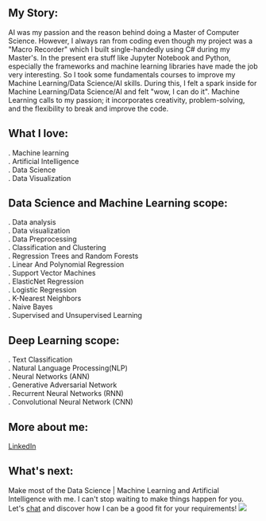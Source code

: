 ## My Story:<br />
AI was my passion and the reason behind doing a Master of Computer Science. However, I always ran from coding even though my project was a "Macro Recorder" which I built single-handedly using C# during my Master's. In the present era stuff like Jupyter Notebook and Python, especially the frameworks and machine learning libraries have made the job very interesting. So I took some fundamentals courses to improve my Machine Learning/Data Science/AI skills. During this, I felt a spark inside for Machine Learning/Data Science/AI and felt "wow, I can do it". Machine Learning calls to my passion; it incorporates creativity, problem-solving, and the flexibility to break and improve the code.

## What I love:<br />
. Machine learning<br />
. Artificial Intelligence<br />
. Data Science<br />
. Data Visualization<br />

## Data Science and Machine Learning scope:<br />
. Data analysis<br />
. Data visualization<br />
. Data Preprocessing<br />
. Classification and Clustering<br />
. Regression Trees and Random Forests<br />
. Linear And Polynomial Regression<br />
. Support Vector Machines<br />
. ElasticNet Regression<br />
. Logistic Regression<br />
. K-Nearest Neighbors<br />
. Naive Bayes<br />
. Supervised and Unsupervised Learning<br />

## Deep Learning scope:<br />
. Text Classification<br />
. Natural Language Processing(NLP)<br />
. Neural Networks (ANN)<br />
. Generative Adversarial Network<br />
. Recurrent Neural Networks (RNN)<br />
. Convolutional Neural Network (CNN)<br />

## More about me:<br />
[LinkedIn](https://www.linkedin.com/in/ToqeerAhmad/)

## What's next:
Make most of the Data Science | Machine Learning and Artificial Intelligence with me. I can't stop waiting to make things happen for you. Let's [chat](mailto:areverence@gmail.com) and discover how I can be a good fit for your requirements!
<a href="mailto:areverence@gmail.com?"><img src="https://img.shields.io/badge/gmail-%23DD0031.svg?&style=for-the-badge&logo=gmail&logoColor=white"/></a>
